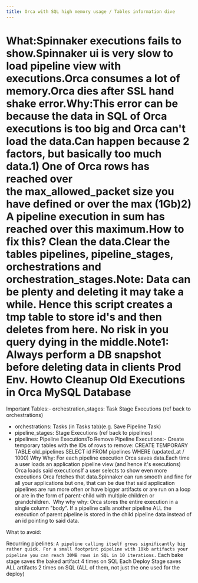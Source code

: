 ```yaml
---
title: Orca with SQL high memory usage / Tables information dive
---
```



What:Spinnaker executions fails to show.Spinnaker ui is very slow to load pipeline view with executions.Orca consumes a lot of memory.Orca dies after SSL hand shake error.Why:This error can be because the data in SQL of Orca executions is too big and Orca can't load the data.Can happen because 2 factors, but basically too much data.1) One of Orca rows has reached over the max_allowed_packet size you have defined or over the max (1Gb)2) A pipeline execution in sum has reached over this maximum.How to fix this?
Clean the data.Clear the tables pipelines, pipeline_stages, orchestrations and orchestration_stages.Note: Data can be plenty and deleting it may take a while. Hence this script creates a tmp table to store id's and then deletes from here. No risk in you query dying in the middle.Note1: Always perform a DB snapshot before deleting data in clients Prod Env.
Howto Cleanup Old Executions in Orca MySQL Database
===================================================
Important Tables:- orchestration_stages: Task Stage Executions (ref back to orchestrations)
- orchestrations: Tasks (in Tasks tab)(e.g. Save Pipeline Task)
- pipeline_stages: Stage Executions (ref back to pipelines)
- pipelines: Pipeline ExecutionsTo Remove Pipeline Executions:- Create temporary tables with the IDs of rows to remove:
    CREATE TEMPORARY TABLE old_pipelines SELECT id FROM pipelines WHERE (updated_at / 1000) 
Why Why:
For each pipeline execution Orca saves data.Each time a user loads an application pipeline view (and hence it's executions) Orca loads said executionsIf a user selects to show even more executions Orca fetches that data.Spinnaker can run smooth and fine for all your applications but one, that can be due that said application pipelines are run more often or have bigger artifacts or are run on a loop or are in the form of parent-child with multiple children or grandchildren. 
Why why why:
Orca stores the entire execution in a single column "body".
If a pipeline calls another pipeline ALL the execution of parent pipeline is stored in the child pipeline data instead of an id pointing to said data.

What to avoid:

Recurring pipelines:
```A pipeline calling itself grows significantly big rather quick. For a small footprint pipeline with 10kb artifacts your pipeline you can reach 30MB rows in SQL in 10 iterations.```
Each bake stage saves the baked artifact 4 times on SQL
Each Deploy Stage saves ALL artifacts 2 times on SQL (ALL of them, not just the one used for the deploy)



